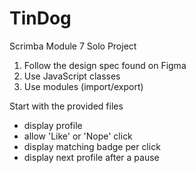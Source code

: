 # TinDog
 Scrimba Module 7 Solo Project

 1. Follow the design spec found on Figma
 2. Use JavaScript classes
 3. Use modules (import/export)
 
 Start with the provided files

 - display profile
 - allow 'Like' or 'Nope' click
 - display matching badge per click
 - display next profile after a pause
